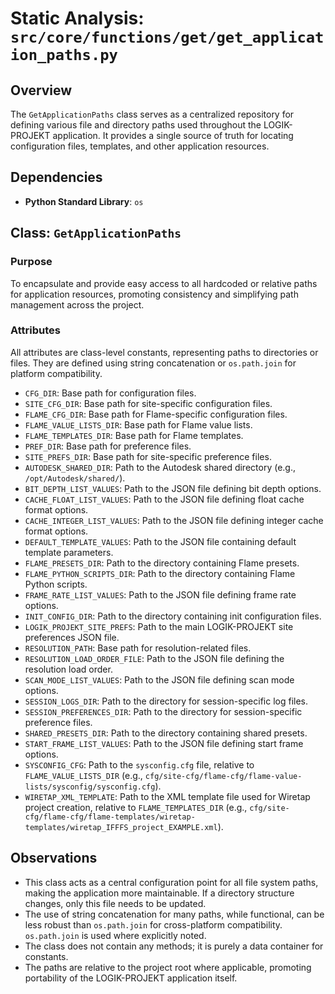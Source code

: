 # Static Analysis: `src/core/functions/get/get_application_paths.py`

## Overview
The `GetApplicationPaths` class serves as a centralized repository for defining various file and directory paths used throughout the LOGIK-PROJEKT application. It provides a single source of truth for locating configuration files, templates, and other application resources.

## Dependencies
- **Python Standard Library**: `os`

## Class: `GetApplicationPaths`

### Purpose
To encapsulate and provide easy access to all hardcoded or relative paths for application resources, promoting consistency and simplifying path management across the project.

### Attributes
All attributes are class-level constants, representing paths to directories or files. They are defined using string concatenation or `os.path.join` for platform compatibility.

- `CFG_DIR`: Base path for configuration files.
- `SITE_CFG_DIR`: Base path for site-specific configuration files.
- `FLAME_CFG_DIR`: Base path for Flame-specific configuration files.
- `FLAME_VALUE_LISTS_DIR`: Base path for Flame value lists.
- `FLAME_TEMPLATES_DIR`: Base path for Flame templates.
- `PREF_DIR`: Base path for preference files.
- `SITE_PREFS_DIR`: Base path for site-specific preference files.
- `AUTODESK_SHARED_DIR`: Path to the Autodesk shared directory (e.g., `/opt/Autodesk/shared/`).
- `BIT_DEPTH_LIST_VALUES`: Path to the JSON file defining bit depth options.
- `CACHE_FLOAT_LIST_VALUES`: Path to the JSON file defining float cache format options.
- `CACHE_INTEGER_LIST_VALUES`: Path to the JSON file defining integer cache format options.
- `DEFAULT_TEMPLATE_VALUES`: Path to the JSON file containing default template parameters.
- `FLAME_PRESETS_DIR`: Path to the directory containing Flame presets.
- `FLAME_PYTHON_SCRIPTS_DIR`: Path to the directory containing Flame Python scripts.
- `FRAME_RATE_LIST_VALUES`: Path to the JSON file defining frame rate options.
- `INIT_CONFIG_DIR`: Path to the directory containing init configuration files.
- `LOGIK_PROJEKT_SITE_PREFS`: Path to the main LOGIK-PROJEKT site preferences JSON file.
- `RESOLUTION_PATH`: Base path for resolution-related files.
- `RESOLUTION_LOAD_ORDER_FILE`: Path to the JSON file defining the resolution load order.
- `SCAN_MODE_LIST_VALUES`: Path to the JSON file defining scan mode options.
- `SESSION_LOGS_DIR`: Path to the directory for session-specific log files.
- `SESSION_PREFERENCES_DIR`: Path to the directory for session-specific preference files.
- `SHARED_PRESETS_DIR`: Path to the directory containing shared presets.
- `START_FRAME_LIST_VALUES`: Path to the JSON file defining start frame options.
- `SYSCONFIG_CFG`: Path to the `sysconfig.cfg` file, relative to `FLAME_VALUE_LISTS_DIR` (e.g., `cfg/site-cfg/flame-cfg/flame-value-lists/sysconfig/sysconfig.cfg`).
- `WIRETAP_XML_TEMPLATE`: Path to the XML template file used for Wiretap project creation, relative to `FLAME_TEMPLATES_DIR` (e.g., `cfg/site-cfg/flame-cfg/flame-templates/wiretap-templates/wiretap_IFFFS_project_EXAMPLE.xml`).

## Observations
- This class acts as a central configuration point for all file system paths, making the application more maintainable. If a directory structure changes, only this file needs to be updated.
- The use of string concatenation for many paths, while functional, can be less robust than `os.path.join` for cross-platform compatibility. `os.path.join` is used where explicitly noted.
- The class does not contain any methods; it is purely a data container for constants.
- The paths are relative to the project root where applicable, promoting portability of the LOGIK-PROJEKT application itself.
